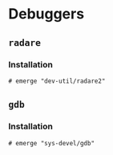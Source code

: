 # Debuggers

## `radare`

### Installation

```ShellSession
# emerge "dev-util/radare2"
```

## `gdb`

### Installation

```ShellSession
# emerge "sys-devel/gdb"
```
